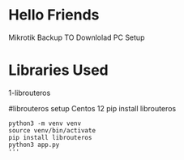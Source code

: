 # Hello Friends
Mikrotik Backup TO Downlolad PC Setup


# Libraries Used
1-librouteros 

#librouteros setup  Centos 12
pip install librouteros
```shell
python3 -m venv venv
source venv/bin/activate
pip install librouteros
python3 app.py
'''
